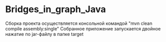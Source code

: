 # Bridges_in_graph_Java

Сборка проекта осуществляется консольной командой "mvn clean compile assembly:single"
Собранное приложение запускается двойное нажатие по jar-файлу в папке target
